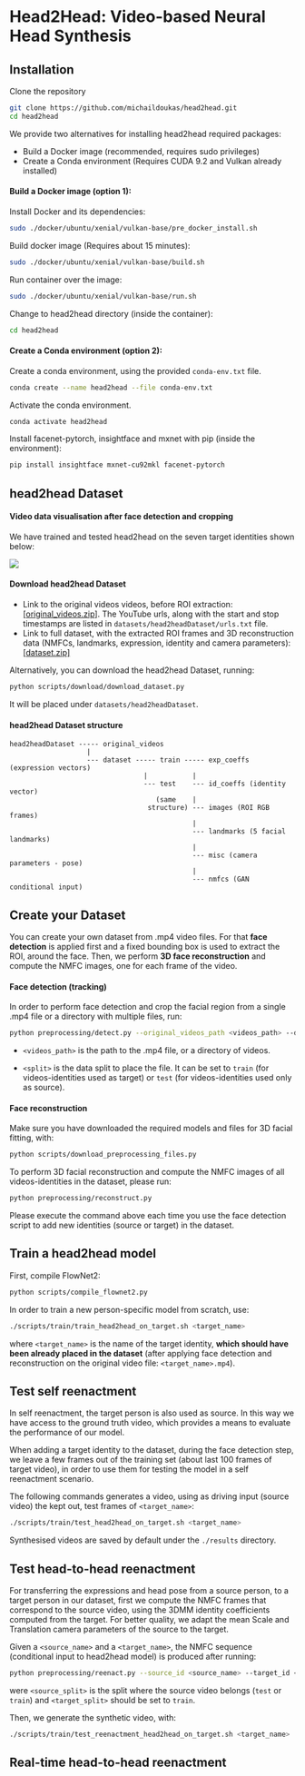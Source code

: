 # Head2Head: Video-based Neural Head Synthesis

## Installation

Clone the repository
```bash
git clone https://github.com/michaildoukas/head2head.git
cd head2head
```

We provide two alternatives for installing head2head required packages:
- Build a Docker image (recommended, requires sudo privileges)
- Create a Conda environment (Requires CUDA 9.2 and Vulkan already installed)

#### Build a Docker image (option 1):
Install Docker and its dependencies:
```bash
sudo ./docker/ubuntu/xenial/vulkan-base/pre_docker_install.sh
```
Build docker image (Requires about 15 minutes):
```bash
sudo ./docker/ubuntu/xenial/vulkan-base/build.sh
```
Run container over the image:
```bash
sudo ./docker/ubuntu/xenial/vulkan-base/run.sh
```
Change to head2head directory (inside the container):
```bash
cd head2head
```

#### Create a Conda environment (option 2):
Create a conda environment, using the provided ```conda-env.txt``` file.
```bash
conda create --name head2head --file conda-env.txt
```
Activate the conda environment.
```bash
conda activate head2head
```
Install facenet-pytorch, insightface and mxnet with pip (inside the environment):
```bash
pip install insightface mxnet-cu92mkl facenet-pytorch
```

## head2head Dataset

#### Video data visualisation after face detection and cropping

We have trained and tested head2head on the seven target identities shown below:

![](imgs/head2headDataset_identities.gif)

#### Download head2head Dataset

- Link to the original videos videos, before ROI extraction: [\[original_videos.zip\]](https://www.dropbox.com/s/moh71pvtll9n9ye/original_videos.zip?dl=1). The YouTube urls, along with the start and stop timestamps are listed in ```datasets/head2headDataset/urls.txt``` file.
- Link to full dataset, with the extracted ROI frames and 3D reconstruction data (NMFCs, landmarks, expression, identity and camera parameters): [\[dataset.zip\]](https://www.dropbox.com/s/saimhaftz27fjqt/dataset.zip?dl=1)

Alternatively, you can download the head2head Dataset, running:

```bash
python scripts/download/download_dataset.py
```

It will be placed under ```datasets/head2headDataset```.

#### head2head Dataset structure
```
head2headDataset ----- original_videos
                   |
                   --- dataset ----- train ----- exp_coeffs (expression vectors)
                                 |           |
                                 --- test    --- id_coeffs (identity vector)
                                    (same    |
                                  structure) --- images (ROI RGB frames)
                                             |
                                             --- landmarks (5 facial landmarks)
                                             |
                                             --- misc (camera parameters - pose)
                                             |
                                             --- nmfcs (GAN conditional input)
```

## Create your Dataset

You can create your own dataset from .mp4 video files. For that **face detection** is applied first and a fixed bounding box is used to extract the ROI, around the face. Then, we perform **3D face reconstruction** and compute the NMFC images, one for each frame of the video.

#### Face detection (tracking)

In order to perform face detection and crop the facial region from a single .mp4 file or a directory with multiple files, run:

```bash
python preprocessing/detect.py --original_videos_path <videos_path> --default_split <split>
```

- ```<videos_path>``` is the path to the .mp4 file, or a directory of videos.

- ```<split>``` is the data split to place the file. It can be set to ```train``` (for videos-identities used as target) or ```test``` (for videos-identities used only as source).

#### Face reconstruction

Make sure you have downloaded the required models and files for 3D facial fitting, with:

```bash
python scripts/download_preprocessing_files.py
```

To perform 3D facial reconstruction and compute the NMFC images of all videos-identities in the dataset, please run:

```bash
python preprocessing/reconstruct.py
```

Please execute the command above each time you use the face detection script to add new identities (source or target) in the dataset.

## Train a head2head model

First, compile FlowNet2:
```bash
python scripts/compile_flownet2.py
```

In order to train a new person-specific model from scratch, use:

```bash
./scripts/train/train_head2head_on_target.sh <target_name>
```

where ```<target_name>``` is the name of the target identity, **which should have been already placed in the dataset** (after applying face detection and reconstruction on the original video file: ```<target_name>.mp4```).

## Test self reenactment

In self reenactment, the target person is also used as source. In this way we have access to the ground truth video, which provides a means to evaluate the performance of our model.

When adding a target identity to the dataset, during the face detection step, we leave a few frames out of the training set (about last 100 frames of target video), in order to use them for testing the model in a self reenactment scenario.

The following commands generates a video, using as driving input (source video) the kept out, test frames of ```<target_name>```:

```bash
./scripts/train/test_head2head_on_target.sh <target_name>
```

Synthesised videos are saved by default under the ```./results``` directory.

## Test head-to-head reenactment

For transferring the expressions and head pose from a source person, to a target person in our dataset, first we compute the NMFC frames that correspond to the source video, using the 3DMM identity coefficients computed from the target. For better quality, we adapt the mean Scale and Translation camera parameters of the source to the target.

Given a ```<source_name>``` and a ```<target_name>```, the NMFC sequence (conditional input to head2head model) is produced after running:

```bash
python preprocessing/reenact.py --source_id <source_name> --target_id <target_name> --split_s <source_split> --split_t <target_split>
```
were ```<source_split>``` is the split where the source video belongs (```test``` or ```train```) and ```<target_split>``` should be set to ```train```.

Then, we generate the synthetic video, with:
```bash
./scripts/train/test_reenactment_head2head_on_target.sh <target_name>
```

## Real-time head-to-head reenactment
